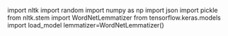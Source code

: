 import nltk
import random
import numpy as np
import json
import pickle
from nltk.stem import WordNetLemmatizer
from tensorflow.keras.models import load_model
lemmatizer=WordNetLemmatizer()
